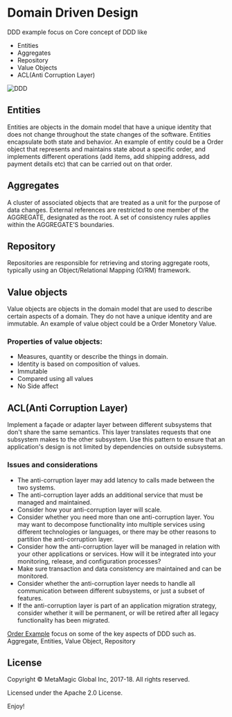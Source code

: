 # Domain Driven Design
DDD example focus on Core concept of DDD like
- Entities
- Aggregates
- Repository
- Value Objects
- ACL(Anti Corruption Layer)

<img  alt="DDD" src="https://user-images.githubusercontent.com/23295769/39235549-c466f50a-4893-11e8-914c-ac17af314731.png">

## Entities
Entities are objects in the domain model that have a unique identity that does not change throughout the state changes of the software. Entities encapsulate both state and behavior. An example of entity could be a Order object that represents and maintains state about a specific order, and implements different operations (add items, add shipping address, add payment details etc) that can be carried out on that order.

## Aggregates
A cluster of associated objects that are treated as a unit for the purpose of data changes. External references are restricted to one member of the AGGREGATE, designated as the root. A set of consistency rules applies within the AGGREGATE’S boundaries.

## Repository
Repositories are responsible for retrieving and storing aggregate roots, typically using an Object/Relational Mapping (O/RM) framework.

## Value objects
Value objects are objects in the domain model that are used to describe certain aspects of a domain. They do not have a unique identity and are immutable. An example of value object could be a Order Monetory Value.


### Properties of value objects:
- Measures, quantity or describe the things in domain.
- Identity is based on composition of values.
- Immutable
- Compared using all values
- No Side affect

## ACL(Anti Corruption Layer)
Implement a façade or adapter layer between different subsystems that don't share the same semantics. This layer translates requests that one subsystem makes to the other subsystem. Use this pattern to ensure that an application's design is not limited by dependencies on outside subsystems.
### Issues and considerations
- The anti-corruption layer may add latency to calls made between the two systems.
- The anti-corruption layer adds an additional service that must be managed and maintained.
- Consider how your anti-corruption layer will scale.
- Consider whether you need more than one anti-corruption layer. You may want to decompose functionality into multiple services using different technologies or languages, or there may be other reasons to partition the anti-corruption layer.
- Consider how the anti-corruption layer will be managed in relation with your other applications or services. How will it be integrated into your monitoring, release, and configuration processes?
- Make sure transaction and data consistency are maintained and can be monitored.
- Consider whether the anti-corruption layer needs to handle all communication between different subsystems, or just a subset of features.
- If the anti-corruption layer is part of an application migration strategy, consider whether it will be permanent, or will be retired after all legacy functionality has been migrated.

[Order Example](https://github.com/MetaArivu/DDDExamples/tree/master/order_ddd_example) focus on some of the key aspects of DDD such as. Aggregate, Entities, Value Object, Repository


## License
Copyright © MetaMagic Global Inc, 2017-18. All rights reserved.

Licensed under the Apache 2.0 License.

Enjoy!
